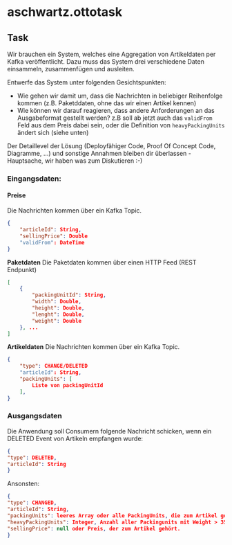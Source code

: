# aschwartz.ottotask

## Task
Wir brauchen ein System, welches eine Aggregation von Artikeldaten per Kafka veröffentlicht. Dazu muss das System drei verschiedene Daten einsammeln, zusammenfügen und ausleiten.

Entwerfe das System unter folgenden Gesichtspunkten:
- Wie gehen wir damit um, dass die Nachrichten in beliebiger Reihenfolge kommen (z.B. Paketddaten, ohne das wir einen Artikel kennen)
- Wie können wir darauf reagieren, dass andere Anforderungen an das Ausgabeformat gestellt werden? z.B soll ab jetzt auch das `validFrom` Feld aus dem Preis dabei sein, oder die Definition von `heavyPackingUnits` ändert sich (siehe unten)

Der Detaillevel der Lösung (Deployfähiger Code, Proof Of Concept Code, Diagramme, ...) und sonstige Annahmen bleiben dir überlassen - Hauptsache, wir haben was zum Diskutieren :-)


### Eingangsdaten:
#### Preise
Die Nachrichten kommen über ein Kafka Topic.
```json
{
	"articleId": String,
	"sellingPrice": Double
	"validFrom": DateTime
}
```

**Paketdaten**
Die Paketdaten kommen über einen HTTP Feed (REST Endpunkt)
```json
[
	{
		"packingUnitId": String,
		"width": Double,
		"height": Double,
		"lenght": Double,
		"weight": Double
	}, ...
]
```

**Artikeldaten**
Die Nachrichten kommen über ein Kafka Topic.
```json
{
	"type": CHANGE/DELETED
	"articleId": String,
	"packingUnits": [
		Liste von packingUnitId
	],
}
```

### Ausgangsdaten
Die Anwendung soll Consumern folgende Nachricht schicken, wenn ein DELETED Event von Artikeln empfangen wurde:
```json
{
"type": DELETED,
"articleId": String
}
```

Ansonsten:
```json
{
"type": CHANGED,
"articleId": String,
"packingUnits": leeres Array oder alle PackingUnits, die zum Artikel gehören,
"heavyPackingUnits": Integer, Anzahl aller Packingunits mit Weight > 35
"sellingPrice": null oder Preis, der zum Artikel gehört.
}
```


```
